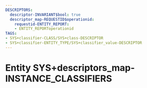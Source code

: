 ```yaml
---
DESCRIPTORS:
  descriptor-INVARIANT$bool: true
  descriptor_map-REQUESTID$operationid:
    requestid-ENTITY_REPORT:
    - ENTITY_REPORToperationid
TAGS:
- SYS+classifier-CLASS/SYS+class-DESCRIPTOR
- SYS+classifier-ENTITY_TYPE/SYS+classifier_value-DESCRIPTOR
---
```

# Entity SYS+descriptors_map-INSTANCE_CLASSIFIERS

